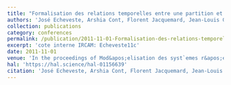 ```yaml
---
title: "Formalisation des relations temporelles entre une partition et une performance musicale dans un contexte d&apos;accompagnement automatique"
authors: 'José Echeveste, Arshia Cont, Florent Jacquemard, Jean-Louis Giavitto'
collection: publications
category: conferences
permalink: /publication/2011-11-01-Formalisation-des-relations-temporelles-entre-une-partition-et-une-performance-musicale-dans-un-contexte-daccompagnement-automatique
excerpt: 'cote interne IRCAM: Echeveste11c'
date: 2011-11-01
venue: 'In the proceedings of Mod&apos;elisation des syst`emes r&apos;eactifs (MSR 11)'
hal: 'https://hal.science/hal-01156639'
citation: 'José Echeveste, Arshia Cont, Florent Jacquemard, Jean-Louis Giavitto, &quot;Formalisation des relations temporelles entre une partition et une performance musicale dans un contexte d&amp;apos;accompagnement automatique&quot; In the proceedings of Modélisation des systèmes réactifs (MSR), 2011.'
---
```

